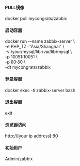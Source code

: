#### PULL镜像
docker pull mycongrats/zabbix
#### 启动容器
docker run --name zabbix-server \\  
    -e PHP_TZ="Asia/Shanghai" \\  
    -v /your/mysql/lib:/var/lib/mysql \\  
    -p 10051:10051 \\  
    -p 80:80 \\  
    -dt mycongrats/zabbix
#### 登录容器
docker exec -ti zabbix-server bash
#### 退出容器
exit
#### 浏览器访问
http://[your ip address]:80
#### 初始用户
Admin/zabbix  
